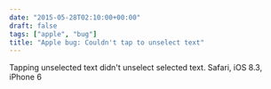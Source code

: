 ```yaml
---
date: "2015-05-28T02:10:00+00:00"
draft: false
tags: ["apple", "bug"]
title: "Apple bug: Couldn't tap to unselect text"
---
```

Tapping unselected text didn't unselect selected text. Safari, iOS 8.3, iPhone 6
